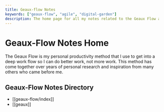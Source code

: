 ```yaml
---
title: Geaux-flow Notes
keywords: ["geaux-flow", "agile", "digital-garden"]
description: The home page for all my notes related to the Geaux Flow agile method I use.
---
```


# Geaux-Flow Notes Home

The Geaux Flow is my personal productivity method that I use to get into a deep work flow so I can do better work, not more work. This method has come together over years of personal research and inspiration from many others who came before me.

## Geaux-Flow Notes Directory
- [[geaux-flow/index]]
- [[geaux]]
